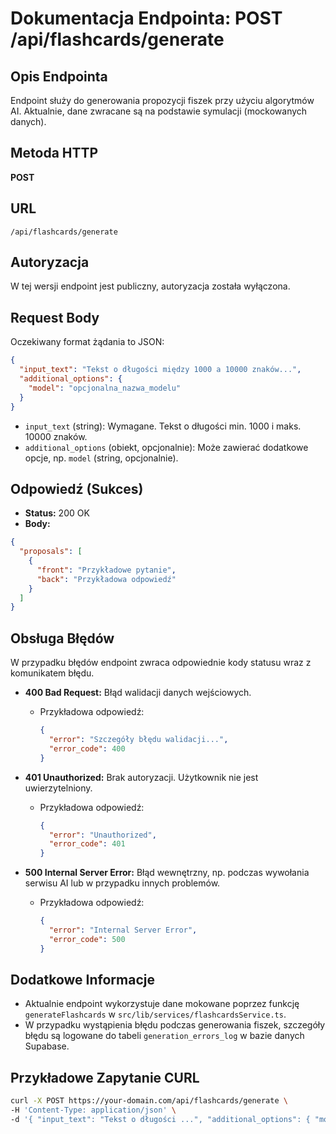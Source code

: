 # Dokumentacja Endpointa: POST /api/flashcards/generate

## Opis Endpointa
Endpoint służy do generowania propozycji fiszek przy użyciu algorytmów AI. Aktualnie, dane zwracane są na podstawie symulacji (mockowanych danych).

## Metoda HTTP
**POST**

## URL
`/api/flashcards/generate`

## Autoryzacja
W tej wersji endpoint jest publiczny, autoryzacja została wyłączona.

## Request Body
Oczekiwany format żądania to JSON:

```json
{
  "input_text": "Tekst o długości między 1000 a 10000 znaków...",
  "additional_options": {
    "model": "opcjonalna_nazwa_modelu"
  }
}
```

- `input_text` (string): Wymagane. Tekst o długości min. 1000 i maks. 10000 znaków.
- `additional_options` (obiekt, opcjonalnie): Może zawierać dodatkowe opcje, np. `model` (string, opcjonalnie).

## Odpowiedź (Sukces)

- **Status:** 200 OK
- **Body:**

```json
{
  "proposals": [
    {
      "front": "Przykładowe pytanie",
      "back": "Przykładowa odpowiedź"
    }
  ]
}
```

## Obsługa Błędów

W przypadku błędów endpoint zwraca odpowiednie kody statusu wraz z komunikatem błędu.

- **400 Bad Request:** Błąd walidacji danych wejściowych.
  - Przykładowa odpowiedź:

    ```json
    {
      "error": "Szczegóły błędu walidacji...",
      "error_code": 400
    }
    ```

- **401 Unauthorized:** Brak autoryzacji. Użytkownik nie jest uwierzytelniony.
  - Przykładowa odpowiedź:

    ```json
    {
      "error": "Unauthorized",
      "error_code": 401
    }
    ```

- **500 Internal Server Error:** Błąd wewnętrzny, np. podczas wywołania serwisu AI lub w przypadku innych problemów.
  - Przykładowa odpowiedź:

    ```json
    {
      "error": "Internal Server Error",
      "error_code": 500
    }
    ```

## Dodatkowe Informacje

- Aktualnie endpoint wykorzystuje dane mokowane poprzez funkcję `generateFlashcards` w `src/lib/services/flashcardsService.ts`.
- W przypadku wystąpienia błędu podczas generowania fiszek, szczegóły błędu są logowane do tabeli `generation_errors_log` w bazie danych Supabase.

## Przykładowe Zapytanie CURL

```bash
curl -X POST https://your-domain.com/api/flashcards/generate \
-H 'Content-Type: application/json' \
-d '{ "input_text": "Tekst o długości ...", "additional_options": { "model": "nazwa_modelu" } }'
``` 